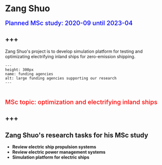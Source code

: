 # **Zang Shuo**
<span style = "color: blue; font-size: 20px; font-weight: 500">Planned MSc study: 2020-09 until 2023-04</span>

+++
---

Zang Shuo's project is to develop simulation platform for testing and optimizating electrifying inland ships for zero-emission shipping.


```{figure} ./images/batteryship.png 
---
height: 300px
name: funding agencies
alt: large funding agencies supporting our research
---
```

<br />


<span style = "color:red; font-weight: 500; font-size: 20px;">MSc topic: optimization and electrifying inland ships</span>

+++
---


## Zang Shuo's research tasks for his MSc study
- **Review electric ship propulsion systems**
- **Review electric power management systems**
- **Simulation platform for electric ships**





